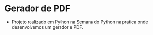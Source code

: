 # Gerador de PDF

- Projeto realizado em Python na Semana do Python na pratica onde desenvolvemos um gerador e PDF.
